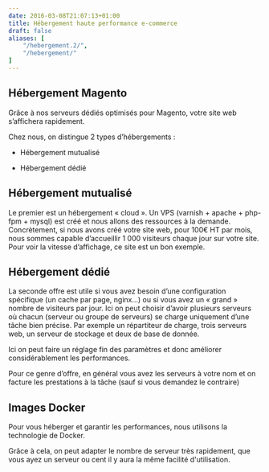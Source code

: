 ```yaml
---
date: 2016-03-08T21:07:13+01:00
title: Hébergement haute performance e-commerce
draft: false
aliases: [
    "/hebergement.2/",
    "/hebergement/"
]
---
```

## Hébergement Magento

Grâce à nos serveurs dédiés optimisés pour Magento, votre site web s’affichera rapidement.

Chez nous, on distingue 2 types d’hébergements :

- Hébergement mutualisé

- Hébergement dédié

## Hébergement mutualisé

Le premier est un hébergement « cloud ». Un VPS (varnish + apache + php-fpm + mysql) est créé et nous allons des ressources à la demande. 
Concrètement, si nous avons créé votre site web, pour 100€ HT par mois, nous sommes capable d’accueillir 1 000 visiteurs chaque jour sur votre site. Pour voir la vitesse d’affichage, ce site est un bon exemple.

## Hébergement dédié

La seconde offre est utile si vous avez besoin d’une configuration spécifique (un cache par page, nginx…) ou si vous avez un « grand » nombre de visiteurs par jour. Ici on peut choisir d’avoir plusieurs serveurs où chacun (serveur ou groupe de serveurs) se charge uniquement d’une tâche bien précise. Par exemple un répartiteur de charge, trois serveurs web, un serveur de stockage et deux de base de donnée.

Ici on peut faire un réglage fin des paramètres et donc améliorer considérablement les performances.

Pour ce genre d’offre, en général vous avez les serveurs à votre nom et on facture les prestations à la tâche (sauf si vous demandez le contraire)

## Images Docker

Pour vous héberger et garantir les performances, nous utilisons la technologie de Docker.

Grâce à cela, on peut adapter le nombre de serveur très rapidement, que vous ayez un serveur ou cent
il y aura la même facilité d'utilisation.